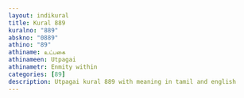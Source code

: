 ```yaml
---
layout: indikural
title: Kural 889
kuralno: "889"
abskno: "0889"
athino: "89"
athiname: உட்பகை
athinameen: Utpagai
athinametr: Enmity within
categories: [89]
description: Utpagai kural 889 with meaning in tamil and english 
---
```


